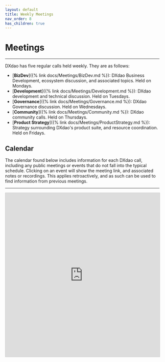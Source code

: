 ```yaml
---
layout: default
title: Weekly Meetings
nav_order: 8
has_children: true
---
```


# Meetings

___

DXdao has five regular calls held weekly. They are as follows:

- [**BizDev**]({% link docs/Meetings/BizDev.md %}): DXdao Business Development, ecosystem discussion, and associated topics. Held on Mondays.
- [**Development**]({% link docs/Meetings/Development.md %}): DXdao development and technical discussion. Held on Tuesdays.
- [**Governance**]({% link docs/Meetings/Governance.md %}): DXdao Governance discussion. Held on Wednesdays.
- [**Community**]({% link docs/Meetings/Community.md %}): DXdao community calls. Held on Thursdays.
- [**Product Strategy**]({% link docs/Meetings/ProductStrategy.md %}): Strategy surrounding DXdao's product suite, and resource coordination. Held on Fridays.

## Calendar 

The calendar found below includes information for each DXdao call, including any public meetings or events that do not fall into the typical schedule. Clicking on an event will show the meeting link, and associated notes or recordings. This applies retroactively, and as such can be used to find information from previous meetings.

___

 <iframe class="airtable-embed" src="https://airtable.com/embed/shrsNufwx2gWfZ5LH?backgroundColor=teal&viewControls=on" frameborder="0" onmousewheel="" width="100%" height="533" style="background: transparent; border: 1px solid #ccc;"></iframe>
       
